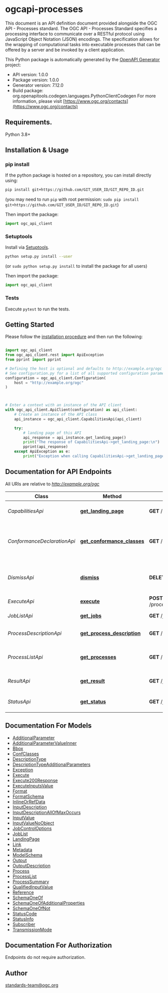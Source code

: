 # ogcapi-processes
This document is an API definition document provided alongside the OGC API - Processes standard. The OGC API - Processes Standard specifies a processing interface to communicate over a RESTful protocol using JavaScript Object Notation (JSON) encodings. The specification allows for the wrapping of computational tasks into executable processes that can be offered by a server and be invoked by a client application.

This Python package is automatically generated by the [OpenAPI Generator](https://openapi-generator.tech) project:

- API version: 1.0.0
- Package version: 1.0.0
- Generator version: 7.12.0
- Build package: org.openapitools.codegen.languages.PythonClientCodegen
For more information, please visit [https://www.ogc.org/contacts](https://www.ogc.org/contacts)

## Requirements.

Python 3.8+

## Installation & Usage
### pip install

If the python package is hosted on a repository, you can install directly using:

```sh
pip install git+https://github.com/GIT_USER_ID/GIT_REPO_ID.git
```
(you may need to run `pip` with root permission: `sudo pip install git+https://github.com/GIT_USER_ID/GIT_REPO_ID.git`)

Then import the package:
```python
import ogc_api_client
```

### Setuptools

Install via [Setuptools](http://pypi.python.org/pypi/setuptools).

```sh
python setup.py install --user
```
(or `sudo python setup.py install` to install the package for all users)

Then import the package:
```python
import ogc_api_client
```

### Tests

Execute `pytest` to run the tests.

## Getting Started

Please follow the [installation procedure](#installation--usage) and then run the following:

```python

import ogc_api_client
from ogc_api_client.rest import ApiException
from pprint import pprint

# Defining the host is optional and defaults to http://example.org/ogc
# See configuration.py for a list of all supported configuration parameters.
configuration = ogc_api_client.Configuration(
    host = "http://example.org/ogc"
)



# Enter a context with an instance of the API client
with ogc_api_client.ApiClient(configuration) as api_client:
    # Create an instance of the API class
    api_instance = ogc_api_client.CapabilitiesApi(api_client)

    try:
        # landing page of this API
        api_response = api_instance.get_landing_page()
        print("The response of CapabilitiesApi->get_landing_page:\n")
        pprint(api_response)
    except ApiException as e:
        print("Exception when calling CapabilitiesApi->get_landing_page: %s\n" % e)

```

## Documentation for API Endpoints

All URIs are relative to *http://example.org/ogc*

Class | Method | HTTP request | Description
------------ | ------------- | ------------- | -------------
*CapabilitiesApi* | [**get_landing_page**](docs/CapabilitiesApi.md#get_landing_page) | **GET** / | landing page of this API
*ConformanceDeclarationApi* | [**get_conformance_classes**](docs/ConformanceDeclarationApi.md#get_conformance_classes) | **GET** /conformance | information about standards that this API conforms to
*DismissApi* | [**dismiss**](docs/DismissApi.md#dismiss) | **DELETE** /jobs/{jobId} | cancel a job execution, remove a finished job
*ExecuteApi* | [**execute**](docs/ExecuteApi.md#execute) | **POST** /processes/{processID}/execution | execute a process.
*JobListApi* | [**get_jobs**](docs/JobListApi.md#get_jobs) | **GET** /jobs | retrieve the list of jobs.
*ProcessDescriptionApi* | [**get_process_description**](docs/ProcessDescriptionApi.md#get_process_description) | **GET** /processes/{processID} | retrieve a process description
*ProcessListApi* | [**get_processes**](docs/ProcessListApi.md#get_processes) | **GET** /processes | retrieve the list of available processes
*ResultApi* | [**get_result**](docs/ResultApi.md#get_result) | **GET** /jobs/{jobId}/results | retrieve the result(s) of a job
*StatusApi* | [**get_status**](docs/StatusApi.md#get_status) | **GET** /jobs/{jobId} | retrieve the status of a job


## Documentation For Models

 - [AdditionalParameter](docs/AdditionalParameter.md)
 - [AdditionalParameterValueInner](docs/AdditionalParameterValueInner.md)
 - [Bbox](docs/Bbox.md)
 - [ConfClasses](docs/ConfClasses.md)
 - [DescriptionType](docs/DescriptionType.md)
 - [DescriptionTypeAdditionalParameters](docs/DescriptionTypeAdditionalParameters.md)
 - [Exception](docs/Exception.md)
 - [Execute](docs/Execute.md)
 - [Execute200Response](docs/Execute200Response.md)
 - [ExecuteInputsValue](docs/ExecuteInputsValue.md)
 - [Format](docs/Format.md)
 - [FormatSchema](docs/FormatSchema.md)
 - [InlineOrRefData](docs/InlineOrRefData.md)
 - [InputDescription](docs/InputDescription.md)
 - [InputDescriptionAllOfMaxOccurs](docs/InputDescriptionAllOfMaxOccurs.md)
 - [InputValue](docs/InputValue.md)
 - [InputValueNoObject](docs/InputValueNoObject.md)
 - [JobControlOptions](docs/JobControlOptions.md)
 - [JobList](docs/JobList.md)
 - [LandingPage](docs/LandingPage.md)
 - [Link](docs/Link.md)
 - [Metadata](docs/Metadata.md)
 - [ModelSchema](docs/ModelSchema.md)
 - [Output](docs/Output.md)
 - [OutputDescription](docs/OutputDescription.md)
 - [Process](docs/Process.md)
 - [ProcessList](docs/ProcessList.md)
 - [ProcessSummary](docs/ProcessSummary.md)
 - [QualifiedInputValue](docs/QualifiedInputValue.md)
 - [Reference](docs/Reference.md)
 - [SchemaOneOf](docs/SchemaOneOf.md)
 - [SchemaOneOfAdditionalProperties](docs/SchemaOneOfAdditionalProperties.md)
 - [SchemaOneOfNot](docs/SchemaOneOfNot.md)
 - [StatusCode](docs/StatusCode.md)
 - [StatusInfo](docs/StatusInfo.md)
 - [Subscriber](docs/Subscriber.md)
 - [TransmissionMode](docs/TransmissionMode.md)


<a id="documentation-for-authorization"></a>
## Documentation For Authorization

Endpoints do not require authorization.


## Author

standards-team@ogc.org


